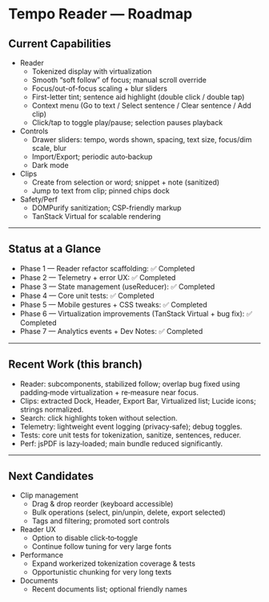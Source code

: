 # Tempo Reader — Roadmap

## Current Capabilities
- Reader
  - Tokenized display with virtualization
  - Smooth “soft follow” of focus; manual scroll override
  - Focus/out-of-focus scaling + blur sliders
  - First-letter tint; sentence aid highlight (double click / double tap)
  - Context menu (Go to text / Select sentence / Clear sentence / Add clip)
  - Click/tap to toggle play/pause; selection pauses playback
- Controls
  - Drawer sliders: tempo, words shown, spacing, text size, focus/dim scale, blur
  - Import/Export; periodic auto‑backup
  - Dark mode
- Clips
  - Create from selection or word; snippet + note (sanitized)
  - Jump to text from clip; pinned chips dock
- Safety/Perf
  - DOMPurify sanitization; CSP-friendly markup
  - TanStack Virtual for scalable rendering

---

## Status at a Glance

- Phase 1 — Reader refactor scaffolding: ✅ Completed
- Phase 2 — Telemetry + error UX: ✅ Completed
- Phase 3 — State management (useReducer): ✅ Completed
- Phase 4 — Core unit tests: ✅ Completed
- Phase 5 — Mobile gestures + CSS tweaks: ✅ Completed
- Phase 6 — Virtualization improvements (TanStack Virtual + bug fix): ✅ Completed
- Phase 7 — Analytics events + Dev Notes: ✅ Completed

---

## Recent Work (this branch)

- Reader: subcomponents, stabilized follow; overlap bug fixed using padding‑mode virtualization + re‑measure near focus.
- Clips: extracted Dock, Header, Export Bar, Virtualized list; Lucide icons; strings normalized.
- Search: click highlights token without selection.
- Telemetry: lightweight event logging (privacy‑safe); debug toggles.
- Tests: core unit tests for tokenization, sanitize, sentences, reducer.
- Perf: jsPDF is lazy‑loaded; main bundle reduced significantly.

---

## Next Candidates

- Clip management
  - Drag & drop reorder (keyboard accessible)
  - Bulk operations (select, pin/unpin, delete, export selected)
  - Tags and filtering; promoted sort controls
- Reader UX
  - Option to disable click‑to‑toggle
  - Continue follow tuning for very large fonts
- Performance
  - Expand workerized tokenization coverage & tests
  - Opportunistic chunking for very long texts
- Documents
  - Recent documents list; optional friendly names


